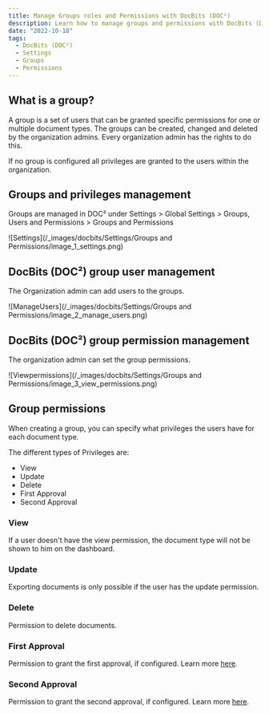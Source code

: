 ```yaml
---
title: Manage Groups roles and Permissions with DocBits (DOC²)
description: Learn how to manage groups and permissions with DocBits (DOC²).
date: "2022-10-18"
tags:
  - DocBits (DOC²)
  - Settings
  - Groups
  - Permissions
---
```


## What is a group?

A group is a set of users that can be granted specific permissions for one or multiple document types.
The groups can be created, changed and deleted by the organization admins. Every organization admin has the rights to do this.
 
If no group is configured all privileges are granted to the users within the organization.

## Groups and privileges management

Groups are managed in DOC² under Settings > Global Settings > Groups, Users and Permissions > Groups and Permissions

![Settings](/_images/docbits/Settings/Groups and Permissions/image_1_settings.png)

## DocBits (DOC²) group user management

The Organization admin can add users to the groups.

![ManageUsers](/_images/docbits/Settings/Groups and Permissions/image_2_manage_users.png)

## DocBits (DOC²) group permission management

The organization admin can set the group permissions.

![Viewpermissions](/_images/docbits/Settings/Groups and Permissions/image_3_view_permissions.png)

## Group permissions

When creating a group, you can specify what privileges the users have for each document type.

The different types of Privileges are:

- View
- Update
- Delete
- First Approval
- Second Approval

### View
If a user doesn't have the view permission, the document type will not be shown to him on the dashboard.

### Update
Exporting documents is only possible if the user has the update permission.

### Delete
Permission to delete documents.

### First Approval 
Permission to grant the first approval, if configured. Learn more [here](https://en.docs.fellowpro.com/docbits/settings/module/approval/).

### Second Approval
Permission to grant the second approval, if configured. Learn more [here](https://en.docs.fellowpro.com/docbits/settings/module/approval/).
